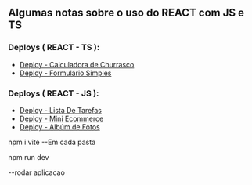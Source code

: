 ## Algumas notas sobre o uso do REACT com JS e TS

### Deploys ( REACT - TS ):

* [Deploy - Calculadora de Churrasco](https://churras-versao-final.vercel.app/)
*  [Deploy - Formulário Simples](https://form-react-hook-form-com-ts.vercel.app/)



### Deploys ( REACT - JS ):

* [Deploy - Lista De Tarefas](https://tarefas-com-jss.vercel.app/)
* [Deploy - Mini Ecommerce](https://asa-kappa.vercel.app)
* [Deploy - Albúm de Fotos](https://album-fotos-seven.vercel.app/)










npm i vite
--Em cada pasta


npm run dev

--rodar aplicacao




